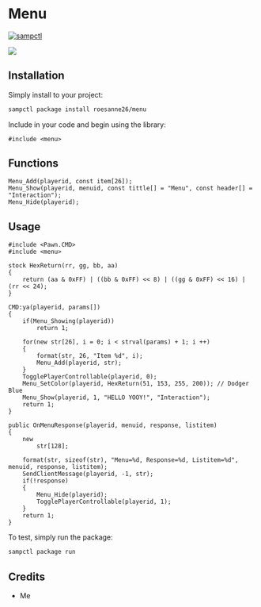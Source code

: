 # Menu

[![sampctl](https://img.shields.io/badge/sampctl-fMenu-2f2f2f.svg?style=for-the-badge)](https://github.com/roesanne26/Menu)

![](https://media.discordapp.net/attachments/759415958937796649/768101257788653578/unknown.png)

<!--
Short description of your library, why it's useful, some examples, pictures or
videos. Link to your forum release thread too.

Remember: You can use "forumfmt" to convert this readme to forum BBCode!

What the sections below should be used for:

`## Installation`: Leave this section un-edited unless you have some specific
additional installation procedure.

`## Testing`: Whether your library is tested with a simple `main()` and `print`,
unit-tested, or demonstrated via prompting the player to connect, you should
include some basic information for users to try out your code in some way.

And finally, maintaining your version number`:

* Follow [Semantic Versioning](https://semver.org/)
* When you release a new version, update `VERSION` and `git tag` it
* Versioning is important for sampctl to use the version control features

Happy Pawning!
-->

## Installation

Simply install to your project:

```bash
sampctl package install roesanne26/menu
```

Include in your code and begin using the library:

```pawn
#include <menu>
```
## Functions
```pawn
Menu_Add(playerid, const item[26]);
Menu_Show(playerid, menuid, const tittle[] = "Menu", const header[] = "Interaction");
Menu_Hide(playerid);
```
## Usage

```pawn
#include <Pawn.CMD>
#include <menu>

stock HexReturn(rr, gg, bb, aa)
{
	return (aa & 0xFF) | ((bb & 0xFF) << 8) | ((gg & 0xFF) << 16) | (rr << 24);
}

CMD:ya(playerid, params[])
{
    if(Menu_Showing(playerid))
        return 1;

    for(new str[26], i = 0; i < strval(params) + 1; i ++)
    {
        format(str, 26, "Item %d", i);
        Menu_Add(playerid, str);
    }
    TogglePlayerControllable(playerid, 0);
    Menu_SetColor(playerid, HexReturn(51, 153, 255, 200)); // Dodger Blue
    Menu_Show(playerid, 1, "HELLO YOOY!", "Interaction");
    return 1;
} 

public OnMenuResponse(playerid, menuid, response, listitem)
{
    new 
        str[128];
    
    format(str, sizeof(str), "Menu=%d, Response=%d, Listitem=%d", menuid, response, listitem);
    SendClientMessage(playerid, -1, str);
    if(!response)
    {
        Menu_Hide(playerid);
        TogglePlayerControllable(playerid, 1);
    }
    return 1;
}
```

To test, simply run the package:

```bash
sampctl package run
```
## Credits
* Me

